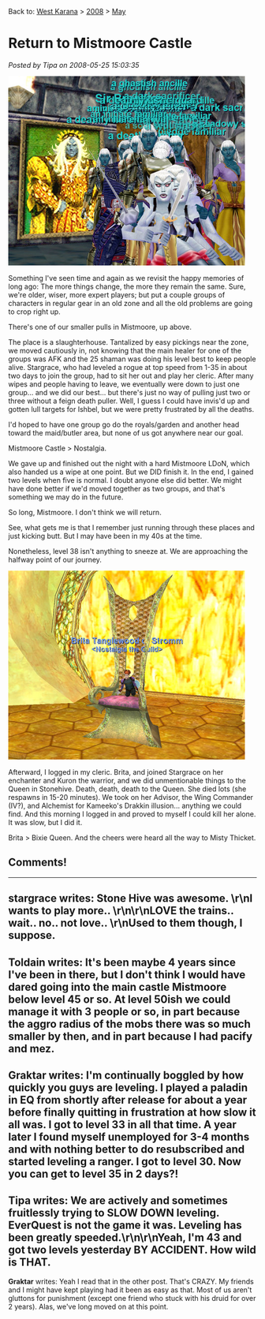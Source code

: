 Back to: [West Karana](/posts/westkarana.md) > [2008](/posts/2008/westkarana.md) > [May](./westkarana.md)
# Return to Mistmoore Castle

*Posted by Tipa on 2008-05-25 15:03:35*

![eqgame-2008-05-25-09-14-46-10.jpg](../../../uploads/2008/05/eqgame-2008-05-25-09-14-46-10.jpg)

Something I've seen time and again as we revisit the happy memories of long ago: The more things change, the more they remain the same. Sure, we're older, wiser, more expert players; but put a couple groups of characters in regular gear in an old zone and all the old problems are going to crop right up.

There's one of our smaller pulls in Mistmoore, up above.

The place is a slaughterhouse. Tantalized by easy pickings near the zone, we moved cautiously in, not knowing that the main healer for one of the groups was AFK and the 25 shaman was doing his level best to keep people alive. Stargrace, who had leveled a rogue at top speed from 1-35 in about two days to join the group, had to sit her out and play her cleric. After many wipes and people having to leave, we eventually were down to just one group... and we did our best... but there's just no way of pulling just two or three without a feign death puller. Well, I guess I could have invis'd up and gotten lull targets for Ishbel, but we were pretty frustrated by all the deaths.

I'd hoped to have one group go do the royals/garden and another head toward the maid/butler area, but none of us got anywhere near our goal.

Mistmoore Castle > Nostalgia.

We gave up and finished out the night with a hard Mistmoore LDoN, which also handed us a wipe at one point. But we DID finish it. In the end, I gained two levels when five is normal. I doubt anyone else did better. We might have done better if we'd moved together as two groups, and that's something we may do in the future.

So long, Mistmoore. I don't think we will return.

See, what gets me is that I remember just running through these places and just kicking butt. But I may have been in my 40s at the time.

Nonetheless, level 38 isn't anything to sneeze at. We are approaching the halfway point of our journey.

![eqgame-2008-05-24-01-34-51-60.jpg](../../../uploads/2008/05/eqgame-2008-05-24-01-34-51-60.jpg)

Afterward, I logged in my cleric. Brita, and joined Stargrace on her enchanter and Kuron the warrior, and we did unmentionable things to the Queen in Stonehive. Death, death, death to the Queen. She died lots (she respawns in 15-20 minutes). We took on her Advisor, the Wing Commander (IV?), and Alchemist for Kameeko's Drakkin illusion... anything we could find. And this morning I logged in and proved to myself I could kill her alone. It was slow, but I did it.

Brita > Bixie Queen. And the cheers were heard all the way to Misty Thicket.

## Comments!
---
**stargrace** writes: Stone Hive was awesome. \r\nI wants to play more.. \r\n\r\nLOVE the trains.. wait.. no.. not love.. \r\nUsed to them though, I suppose.
---
**Toldain** writes: It's been maybe 4 years since I've been in there, but I don't think I would have dared going into the main castle Mistmoore below level 45 or so.  At level 50ish we could manage it with 3 people or so, in part because the aggro radius of the mobs there was so much smaller by then, and in part because I had pacify and mez.
---
**Graktar** writes: I'm continually boggled by how quickly you guys are leveling.  I played a paladin in EQ from shortly after release for about a year before finally quitting in frustration at how slow it all was.  I got to level 33 in all that time.  A year later I found myself unemployed for 3-4 months and with nothing better to do resubscribed and started leveling a ranger.  I got to level 30.  Now you can get to level 35 in 2 days?!
---
**Tipa** writes: We are actively and sometimes fruitlessly trying to SLOW DOWN leveling. EverQuest is not the game it was. Leveling has been greatly speeded.\r\n\r\nYeah, I'm 43 and got two levels yesterday BY ACCIDENT. How wild is THAT.
---
**Graktar** writes: Yeah I read that in the other post.  That's CRAZY.   My friends and I might have kept playing had it been as easy as that.  Most of us aren't gluttons for punishment (except one friend who stuck with his druid for over 2 years).  Alas, we've long moved on at this point.
